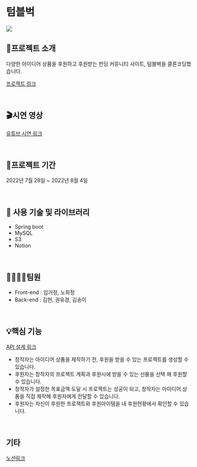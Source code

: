 # 텀블벅

![](https://www.notion.so/image/https%3A%2F%2Ftumblbug-assets.imgix.net%2Fbrand%2Ftumblbug_introduction.png?table=block&id=256d08cd-3a8d-43c4-ad95-5cf40f8c83a3&spaceId=0506af35-6b8b-4c06-9c1c-7fe328d8aee6&width=2000&userId=17d0a86e-5f6e-4097-afd6-b83dc90e98d3&cache=v2)

## 📢프로젝트 소개

다양한 아이디어 상품을 후원하고 후원받는 펀딩 커뮤니티 사이트, 텀블벅을 클론코딩했습니다.

[프로젝트 링크](http://tumblbug-clone.s3-website.ap-northeast-2.amazonaws.com/)

<br/>

## 🎬시연 영상

[유튜브 시연 링크](https://www.youtube.com/watch?v=pitNSMnWOXs)

<br/>

## 📅프로젝트 기간

2022년 7월 28일 ~ 2022년 8월 4일

<br/>

## **🔨 사용 기술 및 라이브러리**

- Spring boot
- MySQL
- S3
- Notion

<br/>

## ****👨‍👩‍👧‍👦팀원****

- Front-end : 임거정, 노희정
- Back-end : 김현, 권유경, 김송이

<br/>

## 💡핵심 기능
[API 설계 링크](https://gelatinous-macadamia-65a.notion.site/e72b9b4d9a194ab3a57084df8f47bf1a?v=efac60dd4a6a4d81889f2e11233273f1) 

- 창작자는 아이디어 상품을 제작하기 전, 후원을 받을 수 있는 프로젝트를 생성할 수 있습니다.
- 후원자는 창작자의 프로젝트 계획과 후원시에 받을 수 있는 선물을 선택 해 후원할 수 있습니다.
- 창작자가 설정한 목표금액 도달 시 프로젝트는 성공이 되고, 창작자는 아이디어 상품을 직접 제작해 후원자에게 전달할 수 있습니다.
- 후원자는 자신이 후원한 프로젝트와 후원아이템을 내 후원현황에서 확인할 수 있습니다.


<br/>

## **기타**

[노션링크](https://www.notion.so/tumblbug-2-256d08cd3a8d43c4ad955cf40f8c83a3)
